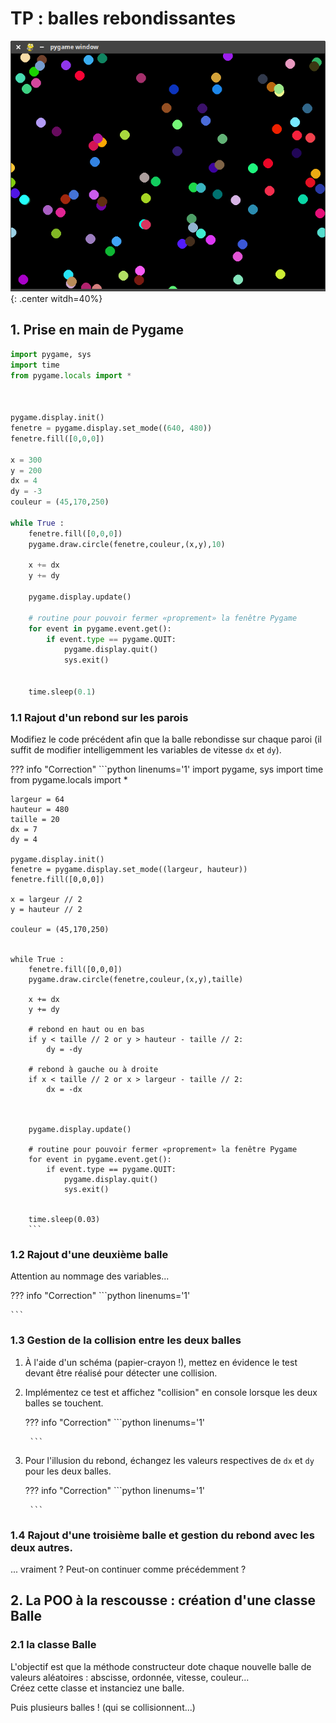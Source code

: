 # TP : balles rebondissantes

![image](data/balles1.png){: .center witdh=40%}

## 1. Prise en main de Pygame

```python linenums='1'
import pygame, sys
import time
from pygame.locals import *



pygame.display.init()
fenetre = pygame.display.set_mode((640, 480))
fenetre.fill([0,0,0])

x = 300
y = 200
dx = 4
dy = -3
couleur = (45,170,250)

while True :
    fenetre.fill([0,0,0])
    pygame.draw.circle(fenetre,couleur,(x,y),10)
    
    x += dx
    y += dy
    
    pygame.display.update()
    
    # routine pour pouvoir fermer «proprement» la fenêtre Pygame
    for event in pygame.event.get():
        if event.type == pygame.QUIT:
            pygame.display.quit()
            sys.exit()
    
    
    time.sleep(0.1)
```

### 1.1  Rajout d'un rebond sur les parois
Modifiez le code précédent afin que la balle rebondisse sur chaque paroi (il suffit de modifier intelligemment les variables de vitesse ```dx``` et ```dy```).

??? info "Correction"
    ```python linenums='1'
    import pygame, sys
    import time
    from pygame.locals import *

    largeur = 64
    hauteur = 480
    taille = 20
    dx = 7
    dy = 4

    pygame.display.init()
    fenetre = pygame.display.set_mode((largeur, hauteur))
    fenetre.fill([0,0,0])

    x = largeur // 2
    y = hauteur // 2

    couleur = (45,170,250)


    while True :
        fenetre.fill([0,0,0])
        pygame.draw.circle(fenetre,couleur,(x,y),taille)

        x += dx
        y += dy
        
        # rebond en haut ou en bas
        if y < taille // 2 or y > hauteur - taille // 2:
            dy = -dy

        # rebond à gauche ou à droite
        if x < taille // 2 or x > largeur - taille // 2:
            dx = -dx

        

        pygame.display.update()

        # routine pour pouvoir fermer «proprement» la fenêtre Pygame
        for event in pygame.event.get():
            if event.type == pygame.QUIT:
                pygame.display.quit()
                sys.exit()


        time.sleep(0.03)
        ```

### 1.2 Rajout d'une deuxième balle
Attention au nommage des variables...

??? info "Correction"
    ```python linenums='1'
    
    ```

### 1.3 Gestion de la collision entre les deux balles
1. À l'aide d'un schéma (papier-crayon !), mettez en évidence le test devant être réalisé pour détecter une collision.
2. Implémentez ce test et affichez "collision" en console lorsque les deux balles se touchent.

    ??? info "Correction"
        ```python linenums='1'
        
        ```

3. Pour l'illusion du rebond, échangez les valeurs respectives de ```dx``` et ```dy``` pour les deux balles.

    ??? info "Correction"
        ```python linenums='1'
        
        ```



### 1.4 Rajout d'une troisième balle et gestion du rebond avec les deux autres.
... vraiment ? Peut-on continuer comme précédemment ?

## 2. La POO à la rescousse : création d'une classe Balle

### 2.1 la classe Balle
L'objectif est que la méthode constructeur dote chaque nouvelle balle de valeurs aléatoires : abscisse, ordonnée, vitesse, couleur...  
Créez cette classe et instanciez une balle.

Puis plusieurs balles ! (qui se collisionnent...)